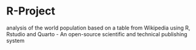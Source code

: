 # R-Project
analysis of the world population based on a table from Wikipedia using R, Rstudio and Quarto - An open-source scientific and technical publishing system
